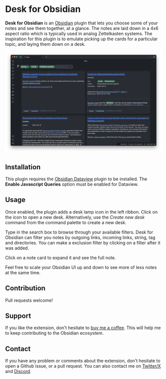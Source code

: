 # Desk for Obsidian

**Desk for Obsidian** is an [Obsidian](https://obsidian.md) plugin that lets you
choose some of your notes and see them together, at a glance.
The notes are laid down in a 4x6 aspect ratio which is 
typically used in analog Zettelkasten systems. 
The inspiration for this plugin is to emulate picking up the cards for a particular topic, and laying them down on a desk.

![Screenshot of Desk for Obsidian](./screenshot.png?raw=true)

## Installation

This plugin requires the [Obsidian Dataview](https://github.com/blacksmithgu/obsidian-dataview) plugin to be installed. 
The **Enable Javascript Queries** option must be enabled for Dataview.

## Usage

Once enabled, the plugin adds a desk lamp icon in the left ribbon.
Click on the icon to open a new desk.
Alternatively, use the *Create new desk* command from the command palette to create a new desk.

Type in the search box to browse through your available filters.
Desk for Obsidian can filter you notes by outgoing links, incoming links, string, tag and directories. 
You can make a exclusion filter by clicking on a filter after it was added.

Click on a note card to expand it and see the full note.

Feel free to scale your Obsidian UI up and down to see more of less notes at the same time.

## Contribution

Pull requests welcome!

## Support

If you like the extension, don't hesitate to [buy me a coffee](https://ko-fi.com/davidlandry). 
This will help me to keep contributing to the Obsidian ecosystem.

## Contact

If you have any problem or comments about the extension, don't hesitate to open a Github issue, or a pull request. 
You can also contact me on [Twitter/X](https://twitter.com/davidlandry93) and [Discord](https://discordapp.com/users/.dl93).